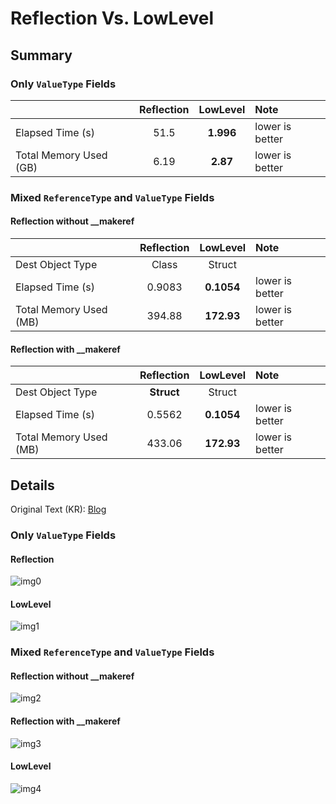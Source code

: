 # Reflection Vs. LowLevel
## Summary
### Only `ValueType` Fields
|  | Reflection | LowLevel | Note |
|:--| :--: | :--: | :-- |
| Elapsed Time (s) | 51.5 | **1.996** | lower is better |
| Total Memory Used (GB) | 6.19 | **2.87** | lower is better |
### Mixed `ReferenceType` and `ValueType` Fields
#### Reflection without __makeref
|  | Reflection | LowLevel | Note |
|:--| :--: | :--: | :-- |
| Dest Object Type | Class | Struct |  |
| Elapsed Time (s) | 0.9083 | **0.1054** | lower is better |
| Total Memory Used (MB) | 394.88 | **172.93** | lower is better |
#### Reflection with __makeref 
|  | Reflection | LowLevel | Note |
|:--| :--: | :--: | :-- |
| Dest Object Type | **Struct** | Struct |  |
| Elapsed Time (s) | 0.5562 | **0.1054** | lower is better |
| Total Memory Used (MB) | 433.06 | **172.93** | lower is better |
## Details
Original Text (KR): [Blog](https://ekfvoddl3535.blog.me/221783566697)  


### Only `ValueType` Fields
#### Reflection
![img0](https://user-images.githubusercontent.com/42625666/73598874-abe0fa80-4580-11ea-8869-5d65ac039c32.png)
#### LowLevel
![img1](https://user-images.githubusercontent.com/42625666/73598886-d763e500-4580-11ea-8865-0fa86099d8ce.png)
### Mixed `ReferenceType` and `ValueType` Fields
#### Reflection without __makeref
![img2](https://user-images.githubusercontent.com/42625666/73598903-f8c4d100-4580-11ea-8b4e-e22dab2d4705.png)
#### Reflection with __makeref
![img3](https://user-images.githubusercontent.com/42625666/73598920-30337d80-4581-11ea-8dce-d3c53580d3f0.png)
#### LowLevel
![img4](https://user-images.githubusercontent.com/42625666/73598911-0ed29180-4581-11ea-93ef-e73fee4aeeda.png)
